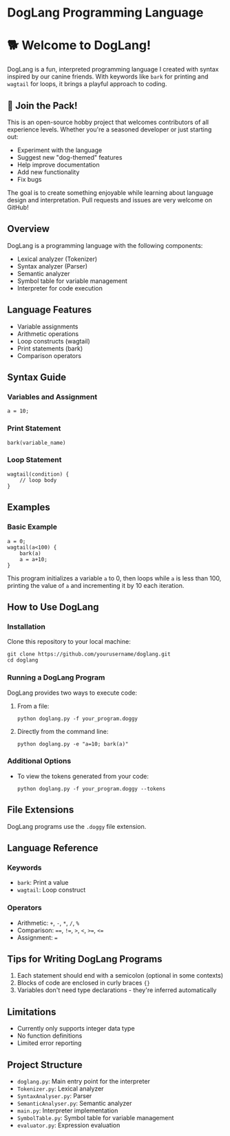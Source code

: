 # DogLang Programming Language

# 🐕 Welcome to DogLang!

DogLang is a fun, interpreted programming language I created with syntax inspired by our canine friends. With keywords like `bark` for printing and `wagtail` for loops, it brings a playful approach to coding.

## 🚀 Join the Pack!

This is an open-source hobby project that welcomes contributors of all experience levels. Whether you're a seasoned developer or just starting out:

- Experiment with the language
- Suggest new "dog-themed" features
- Help improve documentation
- Add new functionality
- Fix bugs

The goal is to create something enjoyable while learning about language design and interpretation. Pull requests and issues are very welcome on GitHub!

## Overview

DogLang is a programming language with the following components:
- Lexical analyzer (Tokenizer)
- Syntax analyzer (Parser)
- Semantic analyzer
- Symbol table for variable management
- Interpreter for code execution

## Language Features

- Variable assignments
- Arithmetic operations
- Loop constructs (wagtail)
- Print statements (bark)
- Comparison operators

## Syntax Guide

### Variables and Assignment
```
a = 10;
```

### Print Statement
```
bark(variable_name)
```

### Loop Statement
```
wagtail(condition) {
    // loop body
}
```

## Examples

### Basic Example
```
a = 0;
wagtail(a<100) { 
    bark(a)
    a = a+10;
}
```
This program initializes a variable `a` to 0, then loops while `a` is less than 100, printing the value of `a` and incrementing it by 10 each iteration.

## How to Use DogLang

### Installation
Clone this repository to your local machine:
```
git clone https://github.com/yourusername/doglang.git
cd doglang
```

### Running a DogLang Program
DogLang provides two ways to execute code:

1. From a file:
   ```
   python doglang.py -f your_program.doggy
   ```

2. Directly from the command line:
   ```
   python doglang.py -e "a=10; bark(a)"
   ```

### Additional Options
- To view the tokens generated from your code:
  ```
  python doglang.py -f your_program.doggy --tokens
  ```

## File Extensions
DogLang programs use the `.doggy` file extension.

## Language Reference

### Keywords
- `bark`: Print a value
- `wagtail`: Loop construct

### Operators
- Arithmetic: `+`, `-`, `*`, `/`, `%`
- Comparison: `==`, `!=`, `>`, `<`, `>=`, `<=`
- Assignment: `=`

## Tips for Writing DogLang Programs
1. Each statement should end with a semicolon (optional in some contexts)
2. Blocks of code are enclosed in curly braces `{}`
3. Variables don't need type declarations - they're inferred automatically

## Limitations
- Currently only supports integer data type
- No function definitions
- Limited error reporting

## Project Structure
- `doglang.py`: Main entry point for the interpreter
- `Tokenizer.py`: Lexical analyzer
- `SyntaxAnalyser.py`: Parser
- `SemanticAnalyser.py`: Semantic analyzer
- `main.py`: Interpreter implementation
- `SymbolTable.py`: Symbol table for variable management
- `evaluator.py`: Expression evaluation
